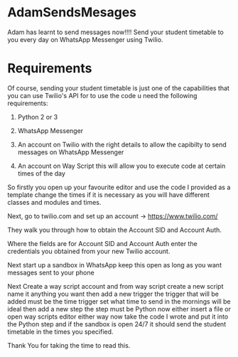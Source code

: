 # AdamSendsMesages
Adam has learnt to send messages now!!!!
Send your student timetable to you every day on WhatsApp Messenger using Twilio.

# Requirements

Of course, sending your student timetable is just one of the capabilities that you can use Twilio's API for to use the code u need the following requirements:

1) Python 2 or 3 

2) WhatsApp Messenger

3) An account on Twilio with the right details to allow the capibilty to send messages on WhatsApp Messenger

4) An account on Way Script this will allow you to execute code at certain times of the day 

So firstly you open up your favourite editor and use the code I provided as a template change the times if it is necessary as you will have different classes and modules and times.     

Next, go to twilio.com and set up an account -> https://www.twilio.com/

They walk you through how to obtain the Account SID and Account Auth.

Where the fields are for Account SID and Account Auth enter the credentials you obtained from your new Twilio account.

Next start up a sandbox in WhatsApp keep this open as long as you want messages sent to your phone

Next Create a way script account and from way script create a new script name it anything you want then add a new trigger the trigger that will be added must be the 
time trigger set what time to send in the mornings will be ideal then add a new step the step must be Python now either insert a file or open way scripts editor either way now take the code 
I wrote and put it into the Python step and if the sandbox is open 24/7 it should send the student timetable in the times you specified.


Thank You for taking the time to read this.
